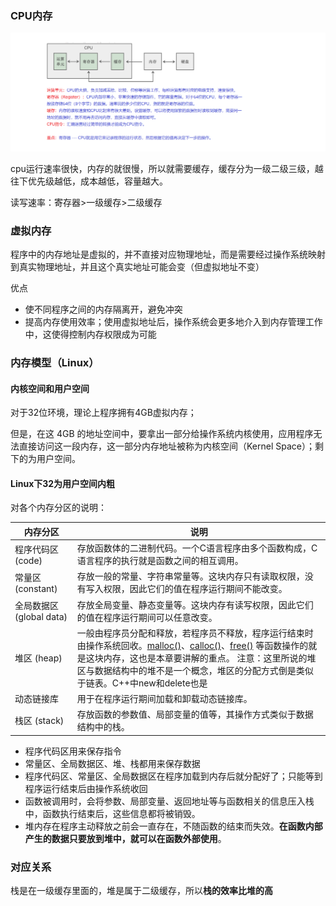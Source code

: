 ### CPU内存

![image](imags/3uEu4J.png)

cpu运行速率很快，内存的就很慢，所以就需要缓存，缓存分为一级二级三级，越往下优先级越低，成本越低，容量越大。

读写速率：寄存器>一级缓存>二级缓存

### 虚拟内存

程序中的内存地址是虚拟的，并不直接对应物理地址，而是需要经过操作系统映射到真实物理地址，并且这个真实地址可能会变（但虚拟地址不变）

优点

- 使不同程序之间的内存隔离开，避免冲突
- 提高内存使用效率；使用虚拟地址后，操作系统会更多地介入到内存管理工作中，这使得控制内存权限成为可能

### 内存模型（Linux）

#### 内核空间和用户空间

对于32位环境，理论上程序拥有4GB虚拟内存；

但是，在这 4GB 的地址空间中，要拿出一部分给操作系统内核使用，应用程序无法直接访问这一段内存，这一部分内存地址被称为内核空间（Kernel Space）；剩下的为用户空间。

#### Linux下32为用户空间内粗

对各个内存分区的说明：

| 内存分区                 | 说明                                                         |
| ------------------------ | ------------------------------------------------------------ |
| 程序代码区 (code)        | 存放函数体的二进制代码。一个C语言程序由多个函数构成，C语言程序的执行就是函数之间的相互调用。 |
| 常量区 (constant)        | 存放一般的常量、字符串常量等。这块内存只有读取权限，没有写入权限，因此它们的值在程序运行期间不能改变。 |
| 全局数据区 (global data) | 存放全局变量、静态变量等。这块内存有读写权限，因此它们的值在程序运行期间可以任意改变。 |
| 堆区 (heap)              | 一般由程序员分配和释放，若程序员不释放，程序运行结束时由操作系统回收。[malloc()](http://c.biancheng.net/cpp/html/137.html)、[calloc()](http://c.biancheng.net/cpp/html/134.html)、[free()](http://c.biancheng.net/cpp/html/135.html) 等函数操作的就是这块内存，这也是本章要讲解的重点。  注意：这里所说的堆区与数据结构中的堆不是一个概念，堆区的分配方式倒是类似于链表。C++中new和delete也是 |
| 动态链接库               | 用于在程序运行期间加载和卸载动态链接库。                     |
| 栈区 (stack)             | 存放函数的参数值、局部变量的值等，其操作方式类似于数据结构中的栈。 |

- 程序代码区用来保存指令
- 常量区、全局数据区、堆、栈都用来保存数据
- 程序代码区、常量区、全局数据区在程序加载到内存后就分配好了；只能等到程序运行结束后由操作系统收回
- 函数被调用时，会将参数、局部变量、返回地址等与函数相关的信息压入栈中，函数执行结束后，这些信息都将被销毁。
- 堆内存在程序主动释放之前会一直存在，不随函数的结束而失效。**在函数内部产生的数据只要放到堆中，就可以在函数外部使用**。

### 

### 对应关系

栈是在一级缓存里面的，堆是属于二级缓存，所以**栈的效率比堆的高**

